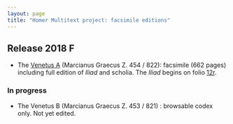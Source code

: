 ```yaml
---
layout: page
title: "Homer Multitext project: facsimile editions"
---
```


## Release 2018 F


- The [Venetus A](venetus-a/) (Marcianus Graecus Z. 454 / 822):  facsimile (662 pages) including full edition of *Iliad* and scholia.  The *Iliad* begins on folio [12r](venetus-a/12r).




### In progress

- The Venetus B (Marcianus Graecus Z. 453 / 821) : browsable codex only. Not yet edited.
